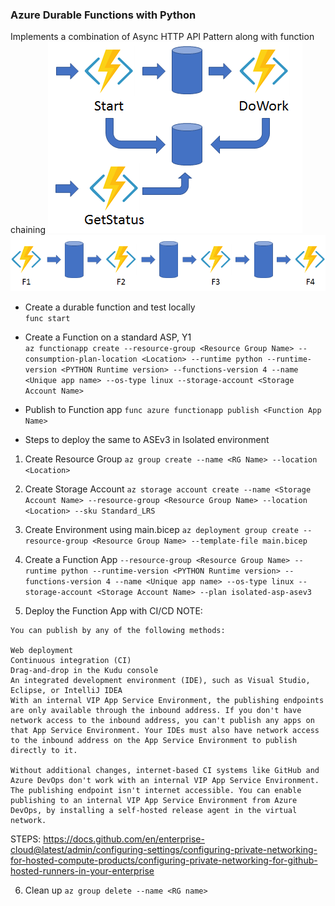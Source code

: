 ### Azure Durable Functions with Python

Implements a combination of Async HTTP API Pattern along with function chaining
![alt text](image.png)  
![alt text](image-1.png)

- Create a durable function and test locally  
`func start`

- Create a Function on a standard ASP, Y1  
`az functionapp create --resource-group <Resource Group Name> --consumption-plan-location <Location> --runtime python --runtime-version <PYTHON Runtime version> --functions-version 4 --name <Unique app name> --os-type linux --storage-account <Storage Account Name>`

- Publish to Function app
`func azure functionapp publish <Function App Name>`

- Steps to deploy the same to ASEv3 in Isolated environment
1. Create Resource Group
`az group create --name <RG Name> --location <Location>`

2. Create Storage Account
`az storage account create --name <Storage Account Name> --resource-group <Resource Group Name> --location <Location> --sku Standard_LRS`

3. Create Environment using main.bicep
`az deployment group create --resource-group <Resource Group Name> --template-file main.bicep`

4. Create a Function App
`--resource-group <Resource Group Name> --runtime python --runtime-version <PYTHON Runtime version> --functions-version 4 --name <Unique app name> --os-type linux --storage-account <Storage Account Name> --plan isolated-asp-asev3`

5. Deploy the Function App with CI/CD
NOTE:  
```
You can publish by any of the following methods:

Web deployment
Continuous integration (CI)
Drag-and-drop in the Kudu console
An integrated development environment (IDE), such as Visual Studio, Eclipse, or IntelliJ IDEA
With an internal VIP App Service Environment, the publishing endpoints are only available through the inbound address. If you don't have network access to the inbound address, you can't publish any apps on that App Service Environment. Your IDEs must also have network access to the inbound address on the App Service Environment to publish directly to it.

Without additional changes, internet-based CI systems like GitHub and Azure DevOps don't work with an internal VIP App Service Environment. The publishing endpoint isn't internet accessible. You can enable publishing to an internal VIP App Service Environment from Azure DevOps, by installing a self-hosted release agent in the virtual network.
```
STEPS: https://docs.github.com/en/enterprise-cloud@latest/admin/configuring-settings/configuring-private-networking-for-hosted-compute-products/configuring-private-networking-for-github-hosted-runners-in-your-enterprise  

6. Clean up
`az group delete --name <RG name>`